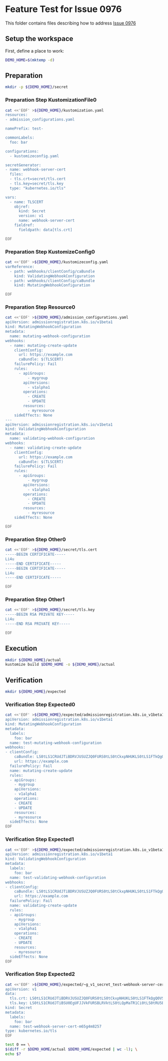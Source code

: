 # Feature Test for Issue 0976


This folder contains files describing how to address [Issue 0976](https://github.com/kubernetes-sigs/kustomize/issues/0976)

## Setup the workspace

First, define a place to work:

<!-- @makeWorkplace @test -->
```bash
DEMO_HOME=$(mktemp -d)
```

## Preparation

<!-- @makeDirectories @test -->
```bash
mkdir -p ${DEMO_HOME}/secret
```

### Preparation Step KustomizationFile0

<!-- @createKustomizationFile0 @test -->
```bash
cat <<'EOF' >${DEMO_HOME}/kustomization.yaml
resources:
- admission_configurations.yaml

namePrefix: test-

commonLabels:
  foo: bar

configurations:
  - kustomizeconfig.yaml

secretGenerator:
- name: webhook-server-cert
  files:
  - tls.crt=secret/tls.cert
  - tls.key=secret/tls.key
  type: "kubernetes.io/tls"

vars:
  - name: TLSCERT
    objref:
      kind: Secret
      version: v1
      name: webhook-server-cert
    fieldref:
      fieldpath: data[tls.crt]

EOF
```


### Preparation Step KustomizeConfig0

<!-- @createKustomizeConfig0 @test -->
```bash
cat <<'EOF' >${DEMO_HOME}/kustomizeconfig.yaml
varReference:
  - path: webhooks/clientConfig/caBundle
    kind: ValidatingWebhookConfiguration
  - path: webhooks/clientConfig/caBundle
    kind: MutatingWebhookConfiguration

EOF
```


### Preparation Step Resource0

<!-- @createResource0 @test -->
```bash
cat <<'EOF' >${DEMO_HOME}/admission_configurations.yaml
apiVersion: admissionregistration.k8s.io/v1beta1
kind: MutatingWebhookConfiguration
metadata:
  name: mutating-webhook-configuration
webhooks:
  - name: mutating-create-update
    clientConfig:
      url: https://example.com
      caBundle: $(TLSCERT)
    failurePolicy: Fail
    rules:
      - apiGroups:
          - mygroup
        apiVersions:
          - v1alpha1
        operations:
          - CREATE
          - UPDATE
        resources:
          - myresource
    sideEffects: None
---
apiVersion: admissionregistration.k8s.io/v1beta1
kind: ValidatingWebhookConfiguration
metadata:
  name: validating-webhook-configuration
webhooks:
  - name: validating-create-update
    clientConfig:
      url: https://example.com
      caBundle: $(TLSCERT)
    failurePolicy: Fail
    rules:
      - apiGroups:
          - mygroup
        apiVersions:
          - v1alpha1
        operations:
          - CREATE
          - UPDATE
        resources:
          - myresource
    sideEffects: None

EOF
```


### Preparation Step Other0

<!-- @createOther0 @test -->
```bash
cat <<'EOF' >${DEMO_HOME}/secret/tls.cert
-----BEGIN CERTIFICATE-----
Li4u
-----END CERTIFICATE-----
-----BEGIN CERTIFICATE-----
Li4u
-----END CERTIFICATE-----

EOF
```


### Preparation Step Other1

<!-- @createOther1 @test -->
```bash
cat <<'EOF' >${DEMO_HOME}/secret/tls.key
-----BEGIN RSA PRIVATE KEY-----
Li4u
-----END RSA PRIVATE KEY-----

EOF
```

## Execution

<!-- @build @test -->
```bash
mkdir ${DEMO_HOME}/actual
kustomize build $DEMO_HOME -o ${DEMO_HOME}/actual
```

## Verification

<!-- @createExpectedDir @test -->
```bash
mkdir ${DEMO_HOME}/expected
```


### Verification Step Expected0

<!-- @createExpected0 @test -->
```bash
cat <<'EOF' >${DEMO_HOME}/expected/admissionregistration.k8s.io_v1beta1_mutatingwebhookconfiguration_test-mutating-webhook-configuration.yaml
apiVersion: admissionregistration.k8s.io/v1beta1
kind: MutatingWebhookConfiguration
metadata:
  labels:
    foo: bar
  name: test-mutating-webhook-configuration
webhooks:
- clientConfig:
    caBundle: LS0tLS1CRUdJTiBDRVJUSUZJQ0FURS0tLS0tCkxpNHUKLS0tLS1FTkQgQ0VSVElGSUNBVEUtLS0tLQotLS0tLUJFR0lOIENFUlRJRklDQVRFLS0tLS0KTGk0dQotLS0tLUVORCBDRVJUSUZJQ0FURS0tLS0tCgo=
    url: https://example.com
  failurePolicy: Fail
  name: mutating-create-update
  rules:
  - apiGroups:
    - mygroup
    apiVersions:
    - v1alpha1
    operations:
    - CREATE
    - UPDATE
    resources:
    - myresource
  sideEffects: None
EOF
```


### Verification Step Expected1

<!-- @createExpected1 @test -->
```bash
cat <<'EOF' >${DEMO_HOME}/expected/admissionregistration.k8s.io_v1beta1_validatingwebhookconfiguration_test-validating-webhook-configuration.yaml
apiVersion: admissionregistration.k8s.io/v1beta1
kind: ValidatingWebhookConfiguration
metadata:
  labels:
    foo: bar
  name: test-validating-webhook-configuration
webhooks:
- clientConfig:
    caBundle: LS0tLS1CRUdJTiBDRVJUSUZJQ0FURS0tLS0tCkxpNHUKLS0tLS1FTkQgQ0VSVElGSUNBVEUtLS0tLQotLS0tLUJFR0lOIENFUlRJRklDQVRFLS0tLS0KTGk0dQotLS0tLUVORCBDRVJUSUZJQ0FURS0tLS0tCgo=
    url: https://example.com
  failurePolicy: Fail
  name: validating-create-update
  rules:
  - apiGroups:
    - mygroup
    apiVersions:
    - v1alpha1
    operations:
    - CREATE
    - UPDATE
    resources:
    - myresource
  sideEffects: None
EOF
```


### Verification Step Expected2

<!-- @createExpected2 @test -->
```bash
cat <<'EOF' >${DEMO_HOME}/expected/~g_v1_secret_test-webhook-server-cert-m65g4m8257.yaml
apiVersion: v1
data:
  tls.crt: LS0tLS1CRUdJTiBDRVJUSUZJQ0FURS0tLS0tCkxpNHUKLS0tLS1FTkQgQ0VSVElGSUNBVEUtLS0tLQotLS0tLUJFR0lOIENFUlRJRklDQVRFLS0tLS0KTGk0dQotLS0tLUVORCBDRVJUSUZJQ0FURS0tLS0tCgo=
  tls.key: LS0tLS1CRUdJTiBSU0EgUFJJVkFURSBLRVktLS0tLQpMaTR1Ci0tLS0tRU5EIFJTQSBQUklWQVRFIEtFWS0tLS0tCgo=
kind: Secret
metadata:
  labels:
    foo: bar
  name: test-webhook-server-cert-m65g4m8257
type: kubernetes.io/tls
EOF
```


<!-- @compareActualToExpected @test -->
```bash
test 0 == \
$(diff -r $DEMO_HOME/actual $DEMO_HOME/expected | wc -l); \
echo $?
```

